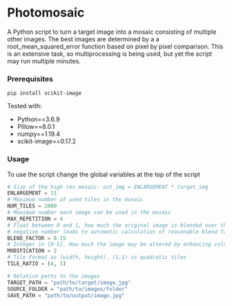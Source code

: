 # Photomosaic
A Python script to turn a target image into a mosaic consisting of multiple other images. The best images are determined by a a root_mean_squared_error function based on pixel by pixel comparison. This is an extensive task, so multiprocessing is being used, but yet the script may run multiple minutes.

### Prerequisites

```
pip install scikit-image
```

Tested with:
*   Python==3.6.9
*   Pillow==8.0.1
*   numpy==1.19.4
*   scikit-image==0.17.2

### Usage
To use the script change the global variables at the top of the script
```python
# Size of the high res mosaic: out_img = ENLARGEMENT * target_img
ENLARGEMENT = 11
# Maximum number of used tiles in the mosaic
NUM_TILES = 2000
# Maximum number each image can be used in the mosaic
MAX_REPETITION = 4
# Float between 0 and 1, how much the original image is blended over the mosaic
# negative number leads to automatic calculation of reasonable blend factor
BLEND_FACTOR = 0.15
# Integer in [0-5]. How much the image may be altered by enhancing color, brightness and contrast. 0 is no modification allowed.
MODIFICATION = 2
# Tile Format as (width, height). (1,1) is quadratic tiles
TILE_RATIO = (4, 3)

# Relative paths to the images
TARGET_PATH = "path/to/target/image.jpg"
SOURCE_FOLDER = "path/to/images/folder"
SAVE_PATH = "path/to/output/image.jpg"
```

